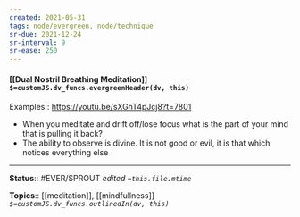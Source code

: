 ```yaml
---
created: 2021-05-31
tags: node/evergreen, node/technique
sr-due: 2021-12-24
sr-interval: 9
sr-ease: 250
---
```


#### [[Dual Nostril Breathing Meditation]] `$=customJS.dv_funcs.evergreenHeader(dv, this)`

Examples:: https://youtu.be/sXGhT4pJcj8?t=7801
- When you meditate and drift off/lose focus what is the part of your mind that is pulling it back?
- The ability to observe is divine. It is not good or evil, it is that which notices everything else

---

**Status**:: #EVER/SPROUT 
*edited `=this.file.mtime`*

**Topics**:: [[meditation]], [[mindfullness]]
*`$=customJS.dv_funcs.outlinedIn(dv, this)`*

